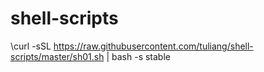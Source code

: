 shell-scripts
=============
\curl -sSL https://raw.githubusercontent.com/tuliang/shell-scripts/master/sh01.sh | bash -s stable
